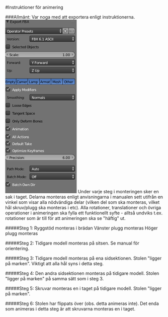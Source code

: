#Instruktioner för animering

###Allmänt: 
Var noga med att exportera enligt instruktionerna. ![exportinstructions](blender_export_settings.png)
Under varje steg i monteringen sker en sak i taget.
Delarna monteras enligt anvisningarna i manualen sett utifrån en vinkel som visar alla nödvändiga delar (vilken del som ska monteras, vilket hål skruv/plugg ska monteras i etc).
Alla rotationer, translationer och övriga operationer i animeringen ska fylla ett funktionellt syfte - alltså undviks t.ex. rotationer som är till för att animeringen ska se "häftig" ut. 

#####Steg 1: 
Ryggstöd monteras i brädan
Vänster plugg monteras
Höger plugg monteras

#####Steg 2:
Tidigare modell monteras på sitsen. Se manual för orientering.

#####Steg 3:
Tidigare modell monteras på ena sidsektionen. Stolen "ligger på marken". Viktigt att alla hål syns i detta steg. 

#####Steg 4: 
Den andra sidsektionen monteras på tidigare modell. Stolen "ligger på marken" på samma sätt som i steg 3.

#####Steg 5:
Skruvar monteras en i taget på tidigare modell. Stolen "ligger på marken".

#####Steg 6:
Stolen har flippats över (obs. detta animeras inte). Det enda som animeras i detta steg är att skruvarna monteras en i taget.